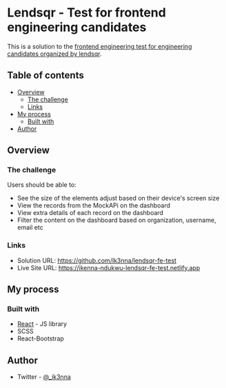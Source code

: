 # Lendsqr - Test for frontend engineering candidates

This is a solution to the [frontend engineering test for engineering candidates organized by lendsqr](https://docs.google.com/document/d/e/2PACX-1vRavO_8CGUr5rk-swNnsA4PTN-GAEXTtUoMgxJ_50eH_fG5_FId7ik--MK6LBIgoHlLO3aq2mdN31Na/pub).  

## Table of contents

- [Overview](#overview)
  - [The challenge](#the-challenge)
  - [Links](#links)
- [My process](#my-process)
  - [Built with](#built-with)
- [Author](#author)

## Overview

### The challenge

Users should be able to:

- See the size of the elements adjust based on their device's screen size
- View the records from the MockAPi on the dashboard
- View extra details of each record on the dashboard
- Filter the content on the dashboard based on organization, username, email etc

### Links

- Solution URL: https://github.com/Ik3nna/lendsqr-fe-test
- Live Site URL: https://ikenna-ndukwu-lendsqr-fe-test.netlify.app

## My process

### Built with

- [React](https://reactjs.org/) - JS library
- SCSS
- React-Bootstrap


## Author

- Twitter - [@_ik3nna](https://www.twitter.com/_ik3nna)

